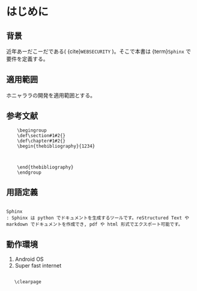 # はじめに

## 背景

近年あーだこーだである( {cite}`WEBSECURITY` )。そこで本書は {term}`Sphinx` で要件を定義する。

## 適用範囲

ホニャララの開発を適用範囲とする。

## 参考文献

```{raw} latex
    \begingroup
    \def\section#1#2{}
    \def\chapter#1#2{}
    \begin{thebibliography}{1234}
```

```{bibliography}
```

```{raw} latex

    \end{thebibliography}
    \endgroup
```

## 用語定義

```{glossary}

Sphinx
: Sphinx は python でドキュメントを生成するツールです。reStructured Text や markdown でドキュメントを作成でき, pdf や html 形式でエクスポート可能です。
```

## 動作環境

1. Android OS
2. Super fast internet

```{raw} latex

   \clearpage
```

